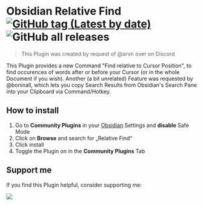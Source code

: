 # Obsidian Relative Find [![GitHub tag (Latest by date)](https://img.shields.io/github/v/tag/phibr0/obsidian-relative-find)](https://github.com/phibr0/obsidian-relative-find/releases) ![GitHub all releases](https://img.shields.io/github/downloads/phibr0/obsidian-relative-find/total)

> This Plugin was created by request of @arvn over on Discord

This Plugin provides a new Command "Find relative to Cursor Position", to find occurences of words after or before your Cursor (or in the whole Document if you wish). Another (a bit unrelated) Feature was requested by @boninall, which lets you copy Search Results from Obsidian's Search Pane into your Clipboard via Command/Hotkey.

## How to install

1. Go to **Community Plugins** in your [Obsidian](https://www.obsidian.md) Settings and **disable** Safe Mode
2. Click on **Browse** and search for „Relative Find“
3. Click install
4. Toggle the Plugin on in the **Community Plugins** Tab

## Support me

If you find this Plugin helpful, consider supporting me:

<a href="https://www.buymeacoffee.com/phibr0"><img src="https://img.buymeacoffee.com/button-api/?text=Buy me a coffee&emoji=&slug=phibr0&button_colour=5F7FFF&font_colour=ffffff&font_family=Inter&outline_colour=000000&coffee_colour=FFDD00"></a>
